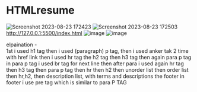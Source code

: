 # HTMLresume
![Screenshot 2023-08-23 172423](https://github.com/SaurabhShrikhande/HTMLresume/assets/142402502/6386006e-c892-476a-ad4f-6d447803a8c1)
![Screenshot 2023-08-23 172503](https://github.com/SaurabhShrikhande/HTMLresume/assets/142402502/53e35fac-578c-41fd-a090-e803544eaeac)
http://127.0.0.1:5500/index.html
![image](https://github.com/SaurabhShrikhande/HTMLresume/assets/142402502/2d38f5d5-a62f-40e0-ae74-f1fad8e3b6ef)
![image](https://github.com/SaurabhShrikhande/HTMLresume/assets/142402502/07a9c122-77d8-42cc-9d2f-f6a36ae5a275)


elpaination -  
1st i used h1 tag then i used (paragraph) p tag, then i used anker tak 2 time with href link then i used hr tag the h2 tag then h3 tag then again para p tag in para p tag i used br tag for next line then after para i used again hr tag then h3 tag then para p tag then hr then h2 then unorder list then order list then hr,h2,  then description list, with terms and descriptions the  footer in footer i use pre tag which is similar to para P TAG
